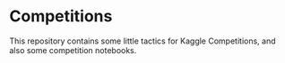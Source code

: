 # Competitions
This repository contains some little tactics for Kaggle Competitions, and also some competition notebooks.
